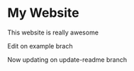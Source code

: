 # My Website

This website is really awesome

Edit on example brach

Now updating on update-readme branch
